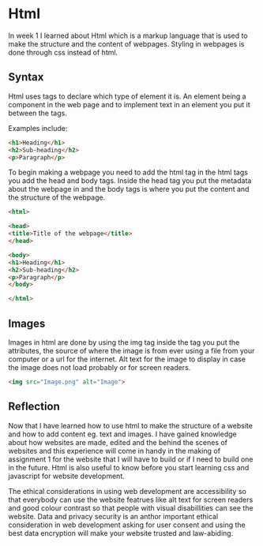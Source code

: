 # Html
In week 1 I learned about Html which is a markup language that is used to make the structure and the content of webpages. Styling in webpages is done through css instead of html. 

## Syntax
Html uses tags to declare which type of element it is. An element being a component in the web page and to implement text in an element you put it between the tags.

Examples include:
```html
<h1>Heading</h1>
<h2>Sub-heading</h2>
<p>Paragraph</p>
```


To begin making a webpage you need to add the html tag in the html tags you add the head and body tags. Inside the head tag you put the metadata about the webpage in and the body tags is where you put the content and the structure of the webpage.

```html
<html>

<head>
<title>Title of the webpage</title>
</head>

<body>
<h1>Heading</h1>
<h2>Sub-heading</h2>
<p>Paragraph</p>
</body>

</html>
```
## Images
Images in html are done by using the img tag inside the tag you put the attributes, the source of where the image is from ever using a file from your computer or a url for the internet. Alt text for the image to display in case the image does not load probably or for screen readers.

```html
<img src="Image.png" alt="Image">
```

## Reflection
Now that I have learned how to use html to make the structure of a website and how to add content eg. text and images. I have gained knowledge about how websites are made, edited and the behind the scenes of websites and this experience will come in handy in the making of assignment 1 for the website that I will have to build or if I need to build one in the future. Html is also useful to know before you start learning css and javascript for website development.

The ethical considerations in using web development are accessibility so that everybody can use the website featrues like alt text for screen readers and good colour contrast so that people with visual disabillities can see the website. Data and privacy security is an anthor important ethical consideration in web development asking for user consent and using the best data encryption will make your website trusted and law-abiding.
